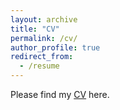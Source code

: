 ```yaml
---
layout: archive
title: "CV"
permalink: /cv/
author_profile: true
redirect_from:
  - /resume
---
```


Please find my [CV](https://www.dropbox.com/s/zsbmiljfdz3wjox/ijaz_cv_july2020.pdf?dl=0) here.
